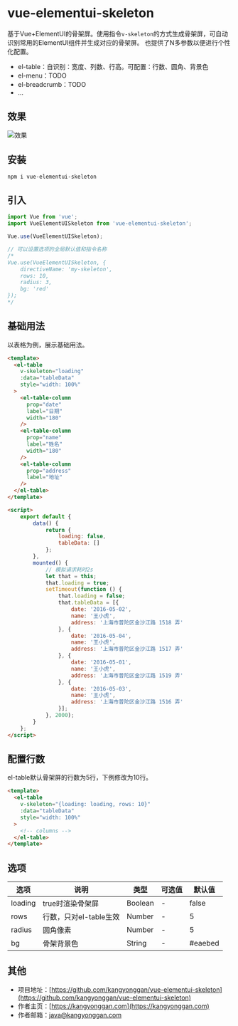 # vue-elementui-skeleton
基于Vue+ElementUI的骨架屏。使用指令`v-skeleton`的方式生成骨架屏，可自动识别常用的ElementUI组件并生成对应的骨架屏。
也提供了N多参数以便进行个性化配置。

- el-table：自识别：宽度、列数、行高。可配置：行数、圆角、背景色
- el-menu：TODO
- el-breadcrumb：TODO
- ...

## 效果
![效果](https://wx3.sinaimg.cn/large/0081fa71gy1ggxubw846fg30rs08ct8w.gif)

## 安装
```
npm i vue-elementui-skeleton
```

## 引入
```js
import Vue from 'vue';
import VueElementUISkeleton from 'vue-elementui-skeleton';

Vue.use(VueElementUISkeleton);

// 可以设置选项的全局默认值和指令名称
/*
Vue.use(VueElementUISkeleton, {
    directiveName: 'my-skeleton',
    rows: 10,
    radius: 3,
    bg: 'red'
});
*/
```

## 基础用法
以表格为例，展示基础用法。

```html
<template>
  <el-table
    v-skeleton="loading"
    :data="tableData"
    style="width: 100%"
  >
    <el-table-column
      prop="date"
      label="日期"
      width="180"
    />
    <el-table-column
      prop="name"
      label="姓名"
      width="180"
    />
    <el-table-column
      prop="address"
      label="地址"
    />
  </el-table>
</template>

<script>
    export default {
        data() {
            return {
                loading: false,
                tableData: []
            };
        },
        mounted() {
            // 模拟请求耗时2s
            let that = this;
            that.loading = true;
            setTimeout(function () {
                that.loading = false;
                that.tableData = [{
                    date: '2016-05-02',
                    name: '王小虎',
                    address: '上海市普陀区金沙江路 1518 弄'
                }, {
                    date: '2016-05-04',
                    name: '王小虎',
                    address: '上海市普陀区金沙江路 1517 弄'
                }, {
                    date: '2016-05-01',
                    name: '王小虎',
                    address: '上海市普陀区金沙江路 1519 弄'
                }, {
                    date: '2016-05-03',
                    name: '王小虎',
                    address: '上海市普陀区金沙江路 1516 弄'
                }];
            }, 2000);
        }
    };
</script>
```

## 配置行数
el-table默认骨架屏的行数为5行，下例修改为10行。

```html
<template>
  <el-table
    v-skeleton="{loading: loading, rows: 10}"
    :data="tableData"
    style="width: 100%"
  >
    <!-- columns -->
  </el-table>
</template>
```

## 选项
| 选项 | 说明 | 类型 | 可选值 | 默认值 |
| ----- | ----- | ----- | ----- | ----- |
| loading | true时渲染骨架屏 | Boolean | - | false |
| rows | 行数，只对el-table生效 | Number | - | 5 |
| radius | 圆角像素 | Number | - | 5 |
| bg | 骨架背景色 | String | - | #eaebed |

## 其他
- 项目地址：[https://github.com/kangyonggan/vue-elementui-skeleton](https://github.com/kangyonggan/vue-elementui-skeleton)
- 作者主页：[https://kangyonggan.com](https://kangyonggan.com)
- 作者邮箱：java@kangyonggan.com
